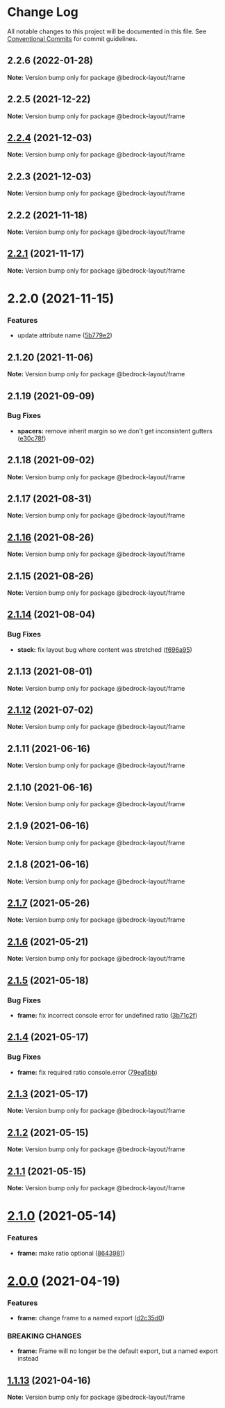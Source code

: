# Change Log

All notable changes to this project will be documented in this file.
See [Conventional Commits](https://conventionalcommits.org) for commit guidelines.

## 2.2.6 (2022-01-28)

**Note:** Version bump only for package @bedrock-layout/frame





## 2.2.5 (2021-12-22)

**Note:** Version bump only for package @bedrock-layout/frame





## [2.2.4](https://github.com/Bedrock-Layouts/Bedrock/compare/@bedrock-layout/frame@2.2.3...@bedrock-layout/frame@2.2.4) (2021-12-03)

**Note:** Version bump only for package @bedrock-layout/frame





## 2.2.3 (2021-12-03)

**Note:** Version bump only for package @bedrock-layout/frame





## 2.2.2 (2021-11-18)

**Note:** Version bump only for package @bedrock-layout/frame





## [2.2.1](https://github.com/Bedrock-Layouts/Bedrock/compare/@bedrock-layout/frame@2.2.0...@bedrock-layout/frame@2.2.1) (2021-11-17)

**Note:** Version bump only for package @bedrock-layout/frame





# 2.2.0 (2021-11-15)


### Features

* update attribute name ([5b779e2](https://github.com/Bedrock-Layouts/Bedrock/commit/5b779e2d539e94c94464204039126efbb7d12f2c))





## 2.1.20 (2021-11-06)

**Note:** Version bump only for package @bedrock-layout/frame





## 2.1.19 (2021-09-09)


### Bug Fixes

* **spacers:** remove inherit margin so we don't get inconsistent gutters ([e30c78f](https://github.com/Bedrock-Layouts/Bedrock/commit/e30c78f76eae5bbfd49e61df1cd479501ae0486b))





## 2.1.18 (2021-09-02)

**Note:** Version bump only for package @bedrock-layout/frame





## 2.1.17 (2021-08-31)

**Note:** Version bump only for package @bedrock-layout/frame





## [2.1.16](https://github.com/Bedrock-Layouts/Bedrock/compare/@bedrock-layout/frame@2.1.15...@bedrock-layout/frame@2.1.16) (2021-08-26)

**Note:** Version bump only for package @bedrock-layout/frame





## 2.1.15 (2021-08-26)

**Note:** Version bump only for package @bedrock-layout/frame





## [2.1.14](https://github.com/Bedrock-Layouts/Bedrock/compare/@bedrock-layout/frame@2.1.13...@bedrock-layout/frame@2.1.14) (2021-08-04)


### Bug Fixes

* **stack:** fix layout bug where content was stretched ([f696a95](https://github.com/Bedrock-Layouts/Bedrock/commit/f696a955dc03d0c0ef2299e184816b9b7282f0b3))





## 2.1.13 (2021-08-01)

**Note:** Version bump only for package @bedrock-layout/frame





## [2.1.12](https://github.com/Bedrock-Layouts/Bedrock/compare/@bedrock-layout/frame@2.1.11...@bedrock-layout/frame@2.1.12) (2021-07-02)

**Note:** Version bump only for package @bedrock-layout/frame





## 2.1.11 (2021-06-16)

**Note:** Version bump only for package @bedrock-layout/frame





## 2.1.10 (2021-06-16)

**Note:** Version bump only for package @bedrock-layout/frame





## 2.1.9 (2021-06-16)

**Note:** Version bump only for package @bedrock-layout/frame





## 2.1.8 (2021-06-16)

**Note:** Version bump only for package @bedrock-layout/frame





## [2.1.7](https://github.com/Bedrock-Layouts/Bedrock/compare/@bedrock-layout/frame@2.1.6...@bedrock-layout/frame@2.1.7) (2021-05-26)

**Note:** Version bump only for package @bedrock-layout/frame





## [2.1.6](https://github.com/Bedrock-Layouts/Bedrock/compare/@bedrock-layout/frame@2.1.5...@bedrock-layout/frame@2.1.6) (2021-05-21)

**Note:** Version bump only for package @bedrock-layout/frame





## [2.1.5](https://github.com/Bedrock-Layouts/Bedrock/compare/@bedrock-layout/frame@2.1.4...@bedrock-layout/frame@2.1.5) (2021-05-18)


### Bug Fixes

* **frame:** fix incorrect console error for undefined ratio ([3b71c2f](https://github.com/Bedrock-Layouts/Bedrock/commit/3b71c2f75d66125894de55a0cb7af30af614f3dc))





## [2.1.4](https://github.com/Bedrock-Layouts/Bedrock/compare/@bedrock-layout/frame@2.1.3...@bedrock-layout/frame@2.1.4) (2021-05-17)


### Bug Fixes

* **frame:** fix required ratio console.error ([79ea5bb](https://github.com/Bedrock-Layouts/Bedrock/commit/79ea5bb1b89c4676e4009e91b87ee39dfd198bf6))





## [2.1.3](https://github.com/Bedrock-Layouts/Bedrock/compare/@bedrock-layout/frame@2.1.2...@bedrock-layout/frame@2.1.3) (2021-05-17)

**Note:** Version bump only for package @bedrock-layout/frame





## [2.1.2](https://github.com/Bedrock-Layouts/Bedrock/compare/@bedrock-layout/frame@2.1.1...@bedrock-layout/frame@2.1.2) (2021-05-15)

**Note:** Version bump only for package @bedrock-layout/frame





## [2.1.1](https://github.com/Bedrock-Layouts/Bedrock/compare/@bedrock-layout/frame@2.1.0...@bedrock-layout/frame@2.1.1) (2021-05-15)

**Note:** Version bump only for package @bedrock-layout/frame





# [2.1.0](https://github.com/Bedrock-Layouts/Bedrock/compare/@bedrock-layout/frame@2.0.0...@bedrock-layout/frame@2.1.0) (2021-05-14)


### Features

* **frame:** make ratio optional ([8643981](https://github.com/Bedrock-Layouts/Bedrock/commit/864398153f643f24cf1c5de287b8e484684924aa))





# [2.0.0](https://github.com/Bedrock-Layouts/Bedrock/compare/@bedrock-layout/frame@1.1.13...@bedrock-layout/frame@2.0.0) (2021-04-19)


### Features

* **frame:** change frame to a named export ([d2c35d0](https://github.com/Bedrock-Layouts/Bedrock/commit/d2c35d06a0f31edb43c775cb397565d927433abd))


### BREAKING CHANGES

* **frame:** Frame will no longer be the default export, but a named export instead





## [1.1.13](https://github.com/Bedrock-Layouts/Bedrock/compare/@bedrock-layout/frame@1.1.12...@bedrock-layout/frame@1.1.13) (2021-04-16)

**Note:** Version bump only for package @bedrock-layout/frame
